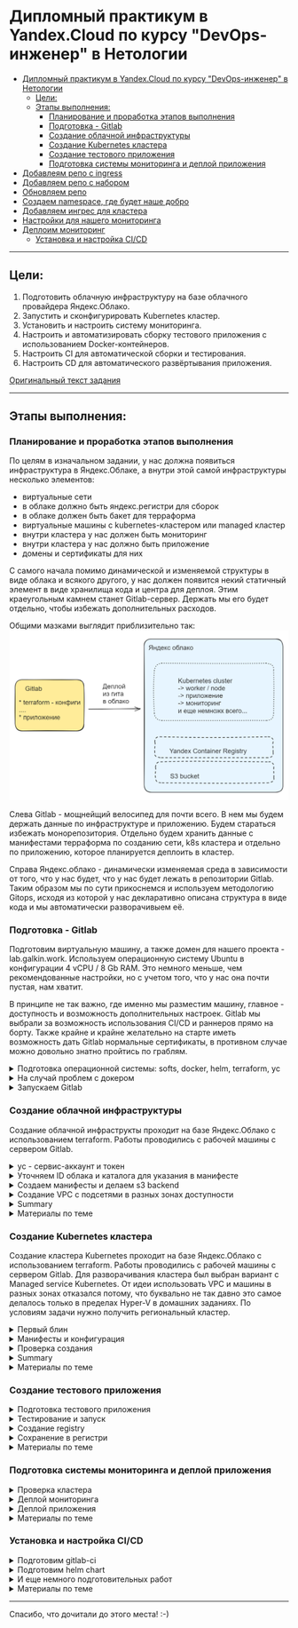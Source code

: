 # Дипломный практикум в Yandex.Cloud по курсу "DevOps-инженер" в Нетологии

- [Дипломный практикум в Yandex.Cloud по курсу "DevOps-инженер" в Нетологии](#дипломный-практикум-в-yandexcloud-по-курсу-devops-инженер-в-нетологии)
  - [Цели:](#цели)
  - [Этапы выполнения:](#этапы-выполнения)
    - [Планирование и проработка этапов выполнения](#планирование-и-проработка-этапов-выполнения)
    - [Подготовка - Gitlab](#подготовка---gitlab)
    - [Создание облачной инфраструктуры](#создание-облачной-инфраструктуры)
    - [Создание Kubernetes кластера](#создание-kubernetes-кластера)
    - [Создание тестового приложения](#создание-тестового-приложения)
    - [Подготовка cистемы мониторинга и деплой приложения](#подготовка-cистемы-мониторинга-и-деплой-приложения)
- [Добавлеям репо с ingress](#добавлеям-репо-с-ingress)
- [Добавляем репо с набором](#добавляем-репо-с-набором)
- [Обновляем репо](#обновляем-репо)
- [Создаем namespace, где будет наше добро](#создаем-namespace-где-будет-наше-добро)
- [Добавляем ингрес для кластера](#добавляем-ингрес-для-кластера)
- [Настройки для нашего мониторинга](#настройки-для-нашего-мониторинга)
- [Деплоим мониторинг](#деплоим-мониторинг)
    - [Установка и настройка CI/CD](#установка-и-настройка-cicd)

---
## Цели:

1. Подготовить облачную инфраструктуру на базе облачного провайдера Яндекс.Облако.
2. Запустить и сконфигурировать Kubernetes кластер.
3. Установить и настроить систему мониторинга.
4. Настроить и автоматизировать сборку тестового приложения с использованием Docker-контейнеров.
5. Настроить CI для автоматической сборки и тестирования.
6. Настроить CD для автоматического развёртывания приложения.

[Оригинальный текст задания](readme.md)

---

## Этапы выполнения:

### Планирование и проработка этапов выполнения

По целям в изначальном задании, у нас должна появиться инфраструктура в Яндекс.Облаке, а внутри этой самой инфраструктуры несколько элементов:
* виртуальные сети
* в облаке должно быть яндекс.регистри для сборок
* в облаке должен быть бакет для терраформа 
* виртуальные машины с kubernetes-кластером или managed кластер
* внутри кластера у нас должен быть мониторинг
* внутри кластера у нас должно быть приложение
* домены и сертификаты для них

С самого начала помимо динамической и изменяемой структуры в виде облака и всякого другого, у нас должен появится некий статичный элемент в виде хранилища кода и центра для деплоя. Этим краеугольным камнем станет Gitlab-сервер. Держать мы его будет отдельно, чтобы избежать дополнительных расходов.

Общими мазками выглядит приблизительно так:
![общая схема](img/scheme.png)

Слева Gitlab - мощнейщий велосипед для почти всего. В нем мы будем держать данные по инфраструктуре и приложению. Будем стараться избежать монорепозитория. Отдельно будем хранить данные с манифестами терраформа по созданию сети, k8s кластера и отдельно по приложению, которое планируется деплоить в кластер.

Справа Яндекс.облако - динамически изменяемая среда в зависимости от того, что у нас будет, что у нас будет лежать в репозитории Gitlab. Таким образом мы по сути прикоснемся и используем методологию Gitops, исходя из которой у нас декларативно описана структура в виде кода и мы автоматически разворачивыем её.

### Подготовка - Gitlab

Подготовим виртуальную машину, а также домен для нашего проекта - lab.galkin.work. Используем операционную систему Ubuntu в конфигурации 4 vCPU / 8 Gb RAM. Это немного меньше, чем рекомендованные настройки, но с учетом того, что у нас она почти пустая, нам хватит.

В принципе не так важно, где именно мы разместим машину, главное - доступность и возможность дополнительных настроек. Gitlab мы выбрали за возможность использования CI/CD и раннеров прямо на борту. Также крайне и крайне желательно на старте иметь возможность дать Gitlab нормальные сертификаты, в противном случае можно довольно знатно пройтись по граблям. 

<details>
  <summary>Подготовка операционной системы: softs, docker, helm, terraform, yc</summary>

![сервер Gitlab](img/gitlab-srv.png)

  * **Сменим хостнейм**
  ```  hostnamectl set-hostname lab.galkin.work ```

  * **Немного украсим внешний вид**
  ``` cat /dev/null > .bash_profile; nano .bash_profile ```

  ``` 
  PS1="\[\033[1;36m\]\t \[\e[39m\][\[\e[31m\]\u\[\e[39m\]@\[\e[35m\]\h\[\e[39m\]:\[\e[1;34m\]\w\[\e[m\] \[\e[39m\]] \[\e[0;31m\]\$ \[\e[m\]\[\e[0;37m\]"
  export HISTTIMEFORMAT="%d/%m/%y %T "
 ```
  
  * **Обновим систему**
  ```  apt update && apt upgrade --yes --force-yes ```

  * **Установим софты**
   ``` apt install  mc curl wget htop vnstat monit ncdu nano git rsync host whois dnsutils sysstat iotop pwgen siege sshfs nmap p7zip-full screen nmap python3 python3-pip nmon expect pv etckeeper mtr auditd acct jq --yes  ```

  * **Установим docker**
   ``` sudo apt install apt-transport-https ca-certificates curl software-properties-common --yes && curl -fsSL https://download.docker.com/linux/ubuntu/gpg | sudo apt-key add - &&  sudo add-apt-repository "deb [arch=amd64] https://download.docker.com/linux/ubuntu focal stable" &&  sudo apt-cache policy docker-ce &&  sudo apt install docker-ce docker-ce-cli containerd.io docker-buildx-plugin docker-compose-plugin docker-compose --yes && sudo systemctl status docker &&  docker ps ```

  * **Установим helm**
  ```
  snap install helm --classic
  ```  

  * **Установим kubectl**
  ```
  snap install kubectl --classic
  ```  

  * **Установим terraform**
  ```
  wget https://hashicorp-releases.yandexcloud.net/terraform/1.8.3/terraform_1.8.3_linux_amd64.zip
  unzip terraform_*_linux_amd64.zip
  sudo mv terraform /usr/local/bin/
  ```

  * **Установим автоподстановки**
```
terraform -install-autocomplete
```

А также нам нужно добавить провайдер - Яндекс, скачать его с санкционного терраформа будет немного проблематично.
```
nano ~/.terraformrc
```
```
provider_installation {
  network_mirror {
    url = "https://terraform-mirror.yandexcloud.net/"
    include = ["registry.terraform.io/*/*"]
  }
  direct {
    exclude = ["registry.terraform.io/*/*"]
  }
}
```

  * **Установим yc**
  ```
  curl -sSL https://storage.yandexcloud.net/yandexcloud-yc/install.sh | bash

  source "/root/.bashrc"  
  ```

  * **Сгенерируем ключи**
  ```
  ssh-keygen -t rsa
  ssh-keygen -t ed25519
  ```  
</details>



<details>
  <summary>На случай проблем с докером</summary>

  ```
   nano /etc/docker/daemon.json  
  ```

  ```
  {
  "registry-mirrors": [      
          "https://dockerhub.timeweb.cloud",
          "https://huecker.io"
  ]
  }
  ```

  При наличии домена и VPS в зазеркалье можно нехитрым образом сделать свой миррор, что более предпочтительно

  * [_env](src/docker-mirror/_env) - переименовать в .env и указать свой домен (А запись нужно указать заранее, иначе сертификат сразу можно не получить!)
  * [config.yml](src/docker-mirror/config.yml) - конфигурационный файл для registry
  * [docker-compose.yml](src/docker-mirror/docker-compose.yml) - запускаем как обычно
  * [traefik.yml](src/docker-mirror/traefik.yml) - доп. конфиг для Traefik
  
</details>

<details>
  <summary>Запускаем Gitlab</summary>

* **Подготовим docker-compose для Gitlab**

docker-compose.yml

```
version: '3.7'

services:
  web:
    image: 'gitlab/gitlab-ce:16.9.8-ce.0'
    restart: always
    hostname: 'lab.galkin.work'
    environment:
      GITLAB_OMNIBUS_CONFIG: |
        external_url 'https://lab.galkin.work'
        gitlab_rails['gitlab_shell_ssh_port'] = 2224
    ports:
      - '80:80'
      - '443:443'
      - '2224:22'
    volumes:
      - './config:/etc/gitlab'
      - './logs:/var/log/gitlab'
      - './data:/var/opt/gitlab'
    shm_size: '256m'
  ```

```
docker-compose up -d
```

* **Зададим пароль пользователя**

```
docker exec -it gitlab /bin/bash
gitlab-rake "gitlab:password:reset"
```

Например такие:
```
root
ну-вы-поняли (по запросу)
```

* **После входа заведем сразу runner - тип shell**

```
# Download the binary for your system
sudo curl -L --output /usr/local/bin/gitlab-runner https://gitlab-runner-downloads.s3.amazonaws.com/latest/binaries/gitlab-runner-linux-amd64

# Give it permission to execute
sudo chmod +x /usr/local/bin/gitlab-runner

# Create a GitLab Runner user
sudo useradd --comment 'GitLab Runner' --create-home gitlab-runner --shell /bin/bash

# Install and run as a service
sudo gitlab-runner install --user=gitlab-runner --working-directory=/home/gitlab-runner
sudo gitlab-runner start
```
```
gitlab-runner register --url https://lab.galkin.work --token glrt-B9bR4BpxzWPyDy5f2HfR
```

![сервер Gitlab](img/gitlab-face.png)

![сервер Gitlab](img/gitlab-face2.png)

![сервер Gitlab](img/gitlab-runner.png)


Создадим в Gitlab несколько проектов. Как мы декларировали ранее, мы постараемся уйти от монорепозитория:
- **infra** - инфраструктура проекта
- **app** - для нашего приложения
- **monitor** - мониторинг

![сервер Gitlab](img/gitlab-face3.png)
</details>

### Создание облачной инфраструктуры

Создание облачной инфраструкты проходит на базе Яндекс.Облако с использованием terraform. Работы проводились с рабочей машины с сервером Gitlab. 

<details>
    <summary>yc - сервис-аккаунт и токен</summary>

  ```
  yc init

  получаем токен и проводим первоначальную настройку
  ```
  
  Создаем сервисный аккаунт и получаем токен 

  ```
  yc iam service-account create sa-key
  yc iam key create --service-account-name sa-key --output key.json

  yc iam create-token
  ```

  ```
root@lab:~/v03# yc iam service-account create sa-key
done (1s)
id: ajeatu7jd5l3o85qrb1u
folder_id: b1gsk3plrk6l86to7geb
created_at: "2024-06-03T13:02:01.891878178Z"
name: sa-key
  ```

  ```
  root@lab:~# yc iam key create --service-account-name sa-key --output key.json
  id: ajeqjbr8719fopi06o79
  service_account_id: aje74mb2ucv975of1ud3
  created_at: "2024-05-21T14:08:39.873190357Z"
  key_algorithm: RSA_2048
  ```

  ```
  root@lab:/opt/dev-one# yc iam create-token
  t1.9euelZqelMaPk5KQyJmbnpCeksuUj-3rnpWalI2Tzs7LiZGck5zOz5TIzM_l8_cPO01N-e8TdWxf_N3z909pSk357xN1bF_8zef1656VmpLHmYqWkZTJjpSdkZqTm5KM7_zF656VmpLHmYqWkZTJjpSdkZqTm5KM.[CENSORED]
  ```
</details>

<details>
  <summary>Уточняем ID облака и каталога для указания в манифесте</summary>

  ```
  root@lab:/opt/dev-one# yc resource-manager cloud list
  +----------------------+-------------+----------------------+
  |          ID          |    NAME     |   ORGANIZATION ID    |
  +----------------------+-------------+----------------------+
  | b1gjruksal1mu1cb4lmv | thesis      | bpf0m4gb7drjlcg56asf |
  +----------------------+-------------+----------------------+

  root@lab:/opt/dev-one# yc resource-manager folder list
  +----------------------+-------+--------+--------+
  |          ID          | NAME  | LABELS | STATUS |
  +----------------------+-------+--------+--------+
  | b1gsk3plrk6l86to7geb | cloud |        | ACTIVE |
  +----------------------+-------+--------+--------+
  ```

  Добавим переменные окружения
  ```
  export YC_TOKEN=$(yc iam create-token)
  export YC_CLOUD_ID=$(yc config get cloud-id)
  export YC_FOLDER_ID=$(yc config get folder-id)
  ```

  Добавим в переменные окружения идентификатор ключа и секретный ключ

  ```
  yc iam access-key create --service-account-name sa-key > key.json

  cat key.json | grep key_id | awk '{print $2}'
  cat key.json | grep secret | awk '{print $2}'

  export ACCESS_KEY="<идентификатор_ключа>"
  export SECRET_KEY="<секретный_ключ>"
  ```
</details>

<details>
  <summary>Создаем манифесты и делаем s3 backend</summary>

Данные c исходниками в каталоге с [исходниками](src/pro-one-infra-init/) или на [gitlab](https://lab.galkin.work/admin/projects/dev/infra) (пока он еще жив)

* [private.auto.tfvars](src/pro-one-infra-init/private.auto.tfvars) - переменные
* [provider.tf](src/pro-one-infra-init/provider.tf) - провайдер
* [s3-backet.tf_](src/pro-one-infra-init/s3-backet.tf_) - описание бекенда s3
* [s3.tf](src/pro-one-infra-init/s3.tf) - статические ключи для бакета
* [sa-storage-admin.tf](src/pro-one-infra-init/sa-storage-admin.tf) - сервис-аккаунт
* [variables.tf](src/pro-one-infra-init/variables.tf) - описание переменных
* [s3_destroy.sh](src/pro-one-infra-init/s3_destroy.sh) - sh файл с terraform destroy
* [s3_install.sh](src/pro-one-infra-init/s3_install.sh) - sh файл с terraform init и apply
* [s3_install-state.sh](src/pro-one-infra-init/s3_install-state.sh) - добавление бекенда для хранения terraform state


**История в картинках:**
  * Сначала было ничего
  ![](img/yandex-cloud-s3-01.png)

  ![](img/terraform-01.png)

  * Запустили создание и появился бакет
  ![](img/terraform-02.png)
  
  ![](img/terraform-03.png)

  ![](img/yandex-cloud-s3-02.png)

  * Проверили, что бакет удаляется и появляется
  ![](img/terraform-04.png) 
  
  ![](img/yandex-cloud-s3-03.png)

  ![](img/terraform-05.png) 

  ![](img/terraform-06.png) 

  ![](img/yandex-cloud-s3-04.png)

  * Добавили бекенд для хранилища и появилось состояние
  ![](img/terraform-07.png) 

  ![](img/yandex-cloud-s3-05.png)


Иными словами стейт мы благополучно храним в s3. Но фикус в том, что этот самый s3 нам сначала нужно создать, а потом положить туда стейт, указать бэкенд и смигрировать. Т.е. на мой взгляд было бы логичнее хранить стейт не там же, где мы проводим массовые манипуляции, а переложить его в более "статичное" и не подверженное изменениям место, например Gitlab. 

А также замечу, что, к счастью, мы не можем грохнуть s3 со стейтом, т.к. облако Яндекс (не знаю, как там с AWS или другими, не удалось попробовать) не дает удалить бакет, в котором что-то есть. Инами словами потери стейта не происходит (что хорошо), но и полной автоматизации процесса нет (что допустимо, по всей видимости).

*Хотя было довольно забавно ради спортивного интереса удалить remote state из бакета и посмотреть на поведение terraform (никогда так не делайте, особенно в проде и особенно при работе в команде) :)*

</details>

<details>
  <summary>Создание VPC с подсетями в разных зонах доступности</summary>

Забегая вперед замечу, что создать прям во всех зонах доступности не вышло из-за квотирования. На аккаунте мне доступны только A и B зоны. Зона С скоро будет закрыта - https://cloud.yandex.ru/blog/posts/2023/08/new-availability-zone - потому пришлось создать три штуки, но в двух зонах.

Вместо этого можно использовать зону D, т.е. у нас получаются машины в зонах A, B и D. Единственный нюанс, мы не сможем использовать виртуальные машины с  Intel Broadwell, но выбирать Intel Cascade Lake (standard-v2 / Intel® Xeon® Gold 6230) или Intel Ice Lake (standard-v3 / Intel® Xeon® Gold 6338).

![](img/terraform-08.png)

![](img/yandex-cloud-zone.png)


Данные c исходниками в каталоге с [исходниками](src/pro-one-infra-init-test-vps/), [исходниками-2-с-зоной-D](src/pro-one-infra-init-test-vps2/) или на [gitlab](https://lab.galkin.work/admin/projects/dev/infra) (пока он еще жив)

*Вариант 1*
* [private.auto.tfvars](src/pro-one-infra-init-test-vps/private.auto.tfvars) - переменные
* [provider.tf](src/pro-one-infra-init-test-vps/provider.tf) - провайдер
* [s3-backet.tf_](src/pro-one-infra-init-test-vps/s3-backet.tf) - описание бекенда s3
* [s3.tf](src/pro-one-infra-init-test-vps/s3.tf) - статические ключи для бакета
* [sa-storage-admin.tf](src/pro-one-infra-init-test-vps/sa-storage-admin.tf) - сервис-аккаунт
* [variables.tf](src/pro-one-infra-init-test-vps/variables.tf) - описание переменных
* [vpc-s3_destroy.shh](src/pro-one-infra-init-test-vps/vpc-s3_destroy.sh) - sh файл с terraform destroy
* [vpc-s3_install.sh](src/pro-one-infra-init-test-vps/vpc-s3_install.sh) - sh файл с terraform init и apply
* [s3_install-state.sh](src/pro-one-infra-init-test-vps/s3_install-state.sh) - добавление бекенда для хранения terraform state

Кроме того добавляем некоторые дополнительные файлы:
* [networks.tf](src/pro-one-infra-init-test-vps/networks.tf) - список сетей 
* [output.tf](src/pro-one-infra-init-test-vps/output.tf) - вывод полученного
* [secret.txt](src/pro-one-infra-init-test-vps/secret.txt) - мета-данные для передачи в виртуальные машины
* [vpc.tf](src/pro-one-infra-init-test-vps/vpc.tf) - манифест для создания виртуальных машин

А также переименовали sh скрипты в vpc-s3_destroy.sh и vpc-s3_install.sh, но по сути там ничего не поменялось.

*Вариант 2*

* [private.auto.tfvars](src/pro-one-infra-init-test-vps2/private.auto.tfvars) - переменные
* [provider.tf](src/pro-one-infra-init-test-vps2/provider.tf) - провайдер
* [s3-backet.tf_](src/pro-one-infra-init-test-vps2/s3-backet.tf) - описание бекенда s3
* [s3.tf](src/pro-one-infra-init-test-vps2/s3.tf) - статические ключи для бакета
* [sa-storage-admin.tf](src/pro-one-infra-init-test-vps2/sa-storage-admin.tf) - сервис-аккаунт
* [variables.tf](src/pro-one-infra-init-test-vps2/variables.tf) - описание переменных
* [vpc-s3_destroy.shh](src/pro-one-infra-init-test-vps2/vpc-s3_destroy.sh) - sh файл с terraform destroy
* [vpc-s3_install.sh](src/pro-one-infra-init-test-vps2/vpc-s3_install.sh) - sh файл с terraform init и apply
* [s3_install-state.sh](src/pro-one-infra-init-test-vps2/s3_install-state.sh) - добавление бекенда для хранения terraform state

Кроме того добавляем некоторые дополнительные файлы:
* [networks.tf](src/pro-one-infra-init-test-vps2/networks.tf) - список сетей - сеть в зоне ru-central1-d
* [output.tf](src/pro-one-infra-init-test-vps2/output.tf) - вывод полученного
* [secret.txt](src/pro-one-infra-init-test-vps2/secret.txt) - мета-данные для передачи в виртуальные машины
* [vpc.tf](src/pro-one-infra-init-test-vps2/vpc.tf) - манифест для создания виртуальных машин - изменение в выборе платформы на одной из машин


**История в картинках:**

  * В начале снова ничего, кроме s3 и стейта
  ![](img/yandex-cloud-vpc-01.png)

  * Запустили создание - вариант 1
  ![](img/yandex-cloud-vpc-02.png)

  * Запустили создание - вариант 2
  ![](img/yandex-cloud-vpc-07.png)

  * Создалось - вариант 1:
  ![](img/yandex-cloud-vpc-03.png)

  ![](img/yandex-cloud-vpc-04.png)

  * Создалось - вариант 2:
  ![](img/yandex-cloud-vpc-08.png)

  ![](img/yandex-cloud-vpc-09.png)

  * Видео создания (вариант 1):
  [https://youtu.be/8m-nbBQoqDI](https://youtu.be/8m-nbBQoqDI)

  * Видео удаления:
  [https://youtu.be/iJznXWd4vlY](https://youtu.be/iJznXWd4vlY)

  * Удаление:
  ![](img/yandex-cloud-vpc-05.png)
  
  * И ничего кроме s3 со стейтом не осталось
  ![](img/yandex-cloud-vpc-06.png)

  Виртуальные машины многократно создавались и пересоздавались для проверки работы манифестов и отсутствия при этом критичных ошибок.

  Материалы по теме:
  * [Метаданные виртуальной машины](https://yandex.cloud/ru/docs/compute/concepts/vm-metadata)
  * [Как создать виртуальную машину с доступом по паролю](https://yandex.cloud/ru/docs/troubleshooting/compute/how-to/create-password-protected-vm)
  * [Включить доступ по OS Login](https://yandex.cloud/ru/docs/organization/operations/os-login-access)
  * [Добавить SSH-ключ](https://yandex.cloud/ru/docs/organization/operations/add-ssh#tf_1)
  * [Платформы](https://yandex.cloud/ru/docs/compute/concepts/vm-platforms#standard-platforms)
  * [TF Yandex - yandex_compute_instance](https://terraform-provider.yandexcloud.net/Resources/compute_instance)
  * [Virtual Private Cloud (VPC) Terraform module for Yandex.Cloud](https://github.com/terraform-yc-modules/terraform-yc-vpc)
</details>


<details>
  <summary>Summary</summary>

В скромной части работы, конечно, не совсем полная автоматизация, хотя по заданию было свести все к минимуму, но пока моих знаний и умений недостаточно. В идеальной картинке мира было бы здорово когда-нибудь добиться более автоматизированной истории, скорее всего, при помощи модулей от Яндекса:

  * Автоматическое создание дополнительных служебных учеток средствами terraform. На мой взгляд использование одной для всего, безусловно, удобнее, но идеально, когда для каждого "ресурса" у нас свои креды и они строго ограничены в рамках своих прав. С точки зрения отладки это то еще приключение, но с точки зрения безопасности - более надежное решение.
  * Для хранения секретов также идеально было бы использовать Vault от HashiCorp в связке с Terraform, а если секреты лежат в файлах, то аккуратнее подходить к gitignore (здесь эта рекомендация сознательно не соблюдалась, чтобы было понятно, что происходит)
  * Не хватает автоматизации миграции state terraform при хранении его в облачной инфраструктуре. По заданию мы храним его в s3, но это хранилище создает и потенциально пытается убить тот же terraform. Да, у него не получается, но это как-то не очень здорово выглядит. Т.е. тут более идеальной наверное историей было бы мигрирование state в локальный при убийстве всех ресурсов (в том числе очистка бакета) и переходе обратно. Но скорее всего все это оверкил, и state было бы логичнее хранить в Gitlab.
</details>

<details>
  <summary>Материалы по теме</summary>

  * [Документация по созданию бакета](https://yandex.cloud/ru/docs/storage/operations/buckets/create)
  * [Документация по созданию приватного бакета от Hashicorp](https://registry.terraform.io/providers/yandex-cloud/yandex/latest/docs/resources/storage_bucket)
  * [Документация по s3 от HashiCorp](https://www.terraform.io/docs/language/settings/backends/s3.html)
  * [Деплоим Yandex Cloud с помощью Terraform и GitLab](https://www.youtube.com/watch?v=U58zSIvgyDI)
  * [Загрузка состояний Terraform в Yandex Object Storage](https://yandex.cloud/ru/docs/tutorials/infrastructure-management/terraform-state-storage)
  * [Terraform: от незнания к best practices](https://habr.com/ru/companies/nixys/articles/721404/)
</details>


### Создание Kubernetes кластера

Создание кластера Kubernetes проходит на базе Яндекс.Облако с использованием terraform. Работы проводились с рабочей машины с сервером Gitlab. Для разворачивания кластера был выбран вариант с Managed service Kubernetes. От идеи использовать VPC и машины в разных зонах отказался потому, что буквально не так давно это самое делалось только в пределах Hyper-V в домашних заданиях. По условиям задачи нужно получить региональный кластер.

<details>
  <summary>Первый блин</summary>

  На моменте тестирования отвалился ресурс terraform-mirror.yandexcloud.net с ошибкой

  ```
  upstream connect error or disconnect/reset before headers. reset reason: connection failure, transport failure reason: delayed connect error: 110 request-id: 3b5a2521-d490-4728-8081-1dba89e6eadc trace-id: -
  ```

  ![](img/yandex-terraform-fail-01.png)

  Пришлось переключиться на OpenTofu. Здесь и далее будет представлен именно он. Отличий в синтаксисе манифестов, командах и так далее нет, поэтому вполне можно использовать и его, как анти-санкционную замену terraform.

  ![](img/yandex-terraform-fail-02.png)
</details>

<details>
  <summary>Манифесты и конфигурация</summary>

Данные c исходниками в каталоге с [исходниками](src/pro-one-infra-k8s) или на [gitlab](https://lab.galkin.work/dev/infra/-/tree/main/k8s) (пока он еще жив)

* [private.auto.tfvars](src/pro-one-infra-k8s/private.auto.tfvars) - переменные
* [provider.tf](src/pro-one-infra-k8s/provider.tf) - провайдер
* [s3-backet.tf_](src/pro-one-infra-k8s/s3-backet.tf) - описание бекенда s3
* [s3.tf](src/pro-one-infra-k8s/s3.tf) - статические ключи для бакета
* [sa-storage-admin.tf](src/pro-one-infra-k8s/sa-storage-admin.tf) - сервис-аккаунт, изменения для k-admin для k8s
* [variables.tf](src/pro-one-infra-k8s/variables.tf) - описание переменных
* [k8s-s3_destroy.shh](src/pro-one-infra-k8s/vpc-s3_destroy.sh) - sh файл с terraform destroy
* [k8s-s3_install.sh](src/pro-one-infra-k8s/vpc-s3_install.sh) - sh файл с terraform init и apply
* [s3_install-state.sh](src/pro-one-infra-k8s/s3_install-state.sh) - добавление бекенда для хранения terraform state

* [id_rsa.pub](src/pro-one-infra-k8s/id_rsa.pub) - ключик для добавления к нодам кластера 
* [k8s-cluster.tf](src/pro-one-infra-k8s/k8s-cluster.tf) - описание кластера
* [k8s-kms.tf](src/pro-one-infra-k8s/k8s-kms.tf) - описание kms
* [k8s-networks.tf](src/pro-one-infra-k8s/k8s-networks.tf) - описание подсетей
* [k8s-nodes.tf](src/pro-one-infra-k8s/k8s-nodes.tf) - описание нод кластера

Из прошлого задания нам не потребуются файлы [networks.tf](networks.tf_), [output.tf](output.tf)_, [secret.txt](secret.txt), [vpc.tf](vpc.tf_) - так, как мы используем managed-кластер

Самое интересное - получение конфигурации от кластера и возможность иметь свежий kube-конфиг. Сделали через local-exec и yc.

```
output "k8s_cluster_id" {
  value = yandex_kubernetes_cluster.k8s-regional.id
  description = "ID of created cluster"
}

resource "null_resource" "k8s_cluster_id" {
provisioner "local-exec" {
    command = "rm -r ~/.kube && mkdir -p ~/.kube && yc managed-kubernetes cluster get-credentials ${yandex_kubernetes_cluster.k8s-regional.id} --external"
 }
}
```


</details>

<details>
  <summary>Проверка создания</summary>

  ![yandex-cloud-k8s-01](img/yandex-cloud-k8s-01.png)

  ![yandex-cloud-k8s-02](img/yandex-cloud-k8s-02.png)

  ![yandex-cloud-k8s-03](img/yandex-cloud-k8s-03.png)

  ![yandex-cloud-k8s-04](img/yandex-cloud-k8s-04.png)

  ![yandex-cloud-k8s-05](img/yandex-cloud-k8s-05.png)

  [Видео-ролик](https://youtu.be/VZC2BRsoJ10)

</details>

<details>
  <summary>Summary</summary>

  ```
  # kubectl get pods --all-namespaces
NAMESPACE     NAME                                   READY   STATUS    RESTARTS   AGE
kube-system   coredns-5d4bf4fdc8-7hrbj               0/1     Running   0          3m29s
kube-system   ip-masq-agent-26bmk                    1/1     Running   0          34s
kube-system   ip-masq-agent-bb29c                    1/1     Running   0          21s
kube-system   ip-masq-agent-j7f8h                    1/1     Running   0          23s
kube-system   kube-dns-autoscaler-74d99dd8dc-dzzk5   1/1     Running   0          3m25s
kube-system   kube-proxy-mgdd9                       1/1     Running   0          34s
kube-system   kube-proxy-t4z6z                       1/1     Running   0          21s
kube-system   kube-proxy-vwz5f                       1/1     Running   0          23s
kube-system   metrics-server-5b8cd9f6b7-dpxf9        1/2     Running   0          3m24s
kube-system   npd-v0.8.0-6fgkl                       1/1     Running   0          21s
kube-system   npd-v0.8.0-6zc92                       1/1     Running   0          34s
kube-system   npd-v0.8.0-mxtc2                       1/1     Running   0          24s
kube-system   yc-disk-csi-node-v2-7tqgf              6/6     Running   0          21s
kube-system   yc-disk-csi-node-v2-bx2wc              6/6     Running   0          24s
kube-system   yc-disk-csi-node-v2-jg29x              6/6     Running   0          34s
  ```

![yandex-cloud-k8s-05](img/yandex-cloud-k8s-06.png)

</details>

<details>
  <summary>Материалы по теме</summary>

  * [HashiCorp - yandex_kubernetes_cluster](https://registry.terraform.io/providers/yandex-cloud/yandex/latest/docs/resources/kubernetes_cluster)
  * [HashiCorp - yandex_kubernetes_node_group](https://registry.terraform.io/providers/yandex-cloud/yandex/latest/docs/resources/kubernetes_node_group)
  * [TF Yandex - yandex_kubernetes_cluster](https://terraform-provider.yandexcloud.net/Resources/kubernetes_cluster)
  * [TF Yandex - yandex_kubernetes_node_group](https://terraform-provider.yandexcloud.net/Resources/kubernetes_node_group)
  * [Обзор способов подключения](https://yandex.cloud/ru/docs/managed-kubernetes/operations/connect/)
  * [Kubernetes Terraform Module for Yandex.Cloud](https://github.com/terraform-yc-modules/terraform-yc-kubernetes)
  * [Extracting the KUBE_CONFIG for a DigitalOcean Kubernetes cluster from a Terraform .tfstate](https://dev.to/sshine/extracting-the-kubeconfig-for-a-digitalocean-kubernetes-cluster-from-a-terraform-tfstate-1o59)
  * [Understanding local-exec provisioner in terraform](https://www.devopsschool.com/blog/understanding-local-exec-provisioner-in-terraform/)
  * [How to Safely Pass Variables to Terraform local-exec Scripts](https://w3bward.hashnode.dev/how-to-safely-pass-variables-to-terraform-local-exec-scripts)
  * [Автоматизация установки Kubernetes кластера с помощью Kubespray и Terraform в Yandex Cloud](https://habr.com/ru/articles/574514/)
</details>

### Создание тестового приложения

<details>
  <summary>Подготовка тестового приложения</summary>

  Данные c исходниками в каталоге с [исходниками](src/pro-one-app) или на [gitlab](https://lab.galkin.work/admin/projects/dev/app) (пока он еще жив)


* [Dockerfile](src/pro-one-app/Dockerfile) - докерфайл
* [index.html](src/pro-one-app/index.html) - статическая страничка
* [netology.jpg](src/pro-one-app/netology.jpg) - статическая картинка
* [nginx.conf](src/pro-one-app/nginx.conf) - файл конфигурации nginx
</details>


<details>
  <summary>Тестирование и запуск</summary>

Собираем:

```
root@lab:~/testapp# docker build -t protestapp --no-cache .
[+] Building 2.2s (10/10) FINISHED                                                                                                                                                           docker:default
 => [internal] load build definition from Dockerfile                                                                                                                                                   0.1s
 => => transferring dockerfile: 210B                                                                                                                                                                   0.0s
 => [internal] load metadata for docker.io/library/nginx:mainline-alpine                                                                                                                               0.5s
 => [internal] load .dockerignore                                                                                                                                                                      0.1s
 => => transferring context: 2B                                                                                                                                                                        0.0s
 => CACHED [1/5] FROM docker.io/library/nginx:mainline-alpine@sha256:69f8c2c72671490607f52122be2af27d4fc09657ff57e42045801aa93d2090f7                                                                  0.0s
 => [internal] load build context                                                                                                                                                                      0.1s
 => => transferring context: 30.71kB                                                                                                                                                                   0.0s
 => [2/5] RUN rm /etc/nginx/conf.d/*                                                                                                                                                                   0.4s
 => [3/5] ADD nginx.conf /etc/nginx/conf.d/                                                                                                                                                            0.3s
 => [4/5] ADD index.html /usr/share/nginx/html/                                                                                                                                                        0.1s
 => [5/5] ADD netology.jpg /usr/share/nginx/html/                                                                                                                                                      0.2s
 => exporting to image                                                                                                                                                                                 0.3s
 => => exporting layers                                                                                                                                                                                0.3s
 => => writing image sha256:55f45583125ea230e0f9e1745ed42eeae8a7a69054795d3a2f72c97e2ef56f6e                                                                                                           0.0s
 => => naming to docker.io/library/protestapp                                                                                                                                                          0.0s
```

![docker-app-01](img/docker-app-01.png)

Запускаем для проверки

```
root@lab:~/testapp# docker run -p 3000:80 protestapp
/docker-entrypoint.sh: /docker-entrypoint.d/ is not empty, will attempt to perform configuration
/docker-entrypoint.sh: Looking for shell scripts in /docker-entrypoint.d/
/docker-entrypoint.sh: Launching /docker-entrypoint.d/10-listen-on-ipv6-by-default.sh
10-listen-on-ipv6-by-default.sh: info: /etc/nginx/conf.d/default.conf is not a file or does not exist
/docker-entrypoint.sh: Sourcing /docker-entrypoint.d/15-local-resolvers.envsh
/docker-entrypoint.sh: Launching /docker-entrypoint.d/20-envsubst-on-templates.sh
/docker-entrypoint.sh: Launching /docker-entrypoint.d/30-tune-worker-processes.sh
/docker-entrypoint.sh: Configuration complete; ready for start up
2024/06/10 16:01:24 [notice] 1#1: using the "epoll" event method
2024/06/10 16:01:24 [notice] 1#1: nginx/1.27.0
2024/06/10 16:01:24 [notice] 1#1: built by gcc 13.2.1 20231014 (Alpine 13.2.1_git20231014)
2024/06/10 16:01:24 [notice] 1#1: OS: Linux 5.15.0-102-generic
2024/06/10 16:01:24 [notice] 1#1: getrlimit(RLIMIT_NOFILE): 1048576:1048576
2024/06/10 16:01:24 [notice] 1#1: start worker processes
2024/06/10 16:01:24 [notice] 1#1: start worker process 20
2024/06/10 16:01:24 [notice] 1#1: start worker process 21
2024/06/10 16:01:24 [notice] 1#1: start worker process 22
2024/06/10 16:01:24 [notice] 1#1: start worker process 23
```

![docker-app-03](img/docker-app-03.png)

![docker-app-02](img/docker-app-02.png)
</details>


<details>
  <summary>Создание registry</summary>


Добавляем registry c помощью манифеста [registry.tf](src/pro-one-infra-k8s/registry.tf), листиннг ниже

```
resource "yandex_container_registry" "my-registry" {
  name = "pro-one-app"
}

resource "yandex_container_repository" "my-repository" {
  name = "${yandex_container_registry.my-registry.id}/pro-one-app"
}


# Output data
output "yandex_container_repository" {
  value = yandex_container_registry.my-registry.id
  description = "ID registry"
}


resource "null_resource" "yandex_container_repository" {
provisioner "local-exec" {
    command = "echo ${yandex_container_registry.my-registry.id} > registry-id"
 }
}
```

Данные о registry, а именно id получаем также с помощью output и local-exec

[Видео создания](https://youtu.be/uMMFicdFmTM)

![docker-registry-01](img/docker-registry-01.png)

![docker-registry-02](img/docker-registry-02.png)

![docker-registry-03](img/docker-registry-03.png)
</details>

<details>
  <summary>Сохранение в регистри</summary>

Сначала нужно залогиниться... сделаем это с помощью нехитрого скрипта - [yc-registry-login.sh](src/yandex-registry/yc-registry-login.sh), который будет брать значение OAtoken'a и передавать докеру для логина. Данные про токен у нас есть в private.auto.tfvars

```
#!/bin/bash

s="$(head -1 private.auto.tfvars)"
s=${s#*'"'}; s=${s%'"'*}

echo "Token for login:"
echo "$s"


echo "Login to Yandex Docker Registry"
echo "$s" | docker login --username oauth --password-stdin cr.yandex
```

```
6# ./yc-registry-login.sh
Token for login:
CENSORED
Login to Yandex Docker Registry
WARNING! Your password will be stored unencrypted in /root/.docker/config.json.
Configure a credential helper to remove this warning. See
https://docs.docker.com/engine/reference/commandline/login/#credentials-store

Login Succeeded
```

Теперь нужно запилить собрать и залить образ в регистри. id регистри мы получили с помощью терраформ (опентофу).

Переименуем [yc-registry-login.sh](src/yandex-registry/yc-registry-login.sh) в [yc-registry-docker.sh](src/yandex-registry/yc-registry-docker.sh) и добавим туда чтение id регистри и билд-пуш туда.
```
echo "Registry ID"
rid="$(head -1 registry-id)"
echo "$rid"


echo "-------"
echo "Build and push app"
cd ~/pro-one-app
docker build . -t cr.yandex/$rid/pro-one-app:latest -f ~/pro-one-app/Dockerfile
docker push cr.yandex/${rid}/pro-one-app:latest

```

В итоге получаем такой листинг в первом проходе:

```
# ./yc-registry-docker.sh
Token for login:
CENSORED
Login to Yandex Docker Registry
WARNING! Your password will be stored unencrypted in /root/.docker/config.json.
Configure a credential helper to remove this warning. See
https://docs.docker.com/engine/reference/commandline/login/#credentials-store

Login Succeeded
Registry ID
[+] Building 1.4s (10/10) FINISHED                                                                                                                                                           docker:default
 => [internal] load build definition from Dockerfile                                                                                                                                                   0.0s
 => => transferring dockerfile: 210B                                                                                                                                                                   0.0s
 => [internal] load metadata for docker.io/library/nginx:mainline-alpine                                                                                                                               1.2s
 => [internal] load .dockerignore                                                                                                                                                                      0.0s
 => => transferring context: 2B                                                                                                                                                                        0.0s
 => [1/5] FROM docker.io/library/nginx:mainline-alpine@sha256:69f8c2c72671490607f52122be2af27d4fc09657ff57e42045801aa93d2090f7                                                                         0.0s
 => [internal] load build context                                                                                                                                                                      0.1s
 => => transferring context: 30.71kB                                                                                                                                                                   0.0s
 => CACHED [2/5] RUN rm /etc/nginx/conf.d/*                                                                                                                                                            0.0s
 => CACHED [3/5] ADD nginx.conf /etc/nginx/conf.d/                                                                                                                                                     0.0s
 => CACHED [4/5] ADD index.html /usr/share/nginx/html/                                                                                                                                                 0.0s
 => CACHED [5/5] ADD netology.jpg /usr/share/nginx/html/                                                                                                                                               0.0s
 => exporting to image                                                                                                                                                                                 0.0s
 => => exporting layers                                                                                                                                                                                0.0s
 => => writing image sha256:55f45583125ea230e0f9e1745ed42eeae8a7a69054795d3a2f72c97e2ef56f6e                                                                                                           0.0s
 => => naming to cr.yandex/crp8jfk6aqukdh9003lb/pro-one-app:latest                                                                                                                                     0.0s
The push refers to repository [cr.yandex/crp8jfk6aqukdh9003lb/pro-one-app]
72b5fc078a9e: Pushed
b54438062662: Pushed
b280efc1ae41: Pushed
16f15a5caaa8: Pushed
9cba8117003a: Pushed
b6d04dc5ecf7: Pushed
d38ed9b519d2: Pushed
3b4115e2edd1: Pushed
8d720e2faad3: Pushed
7b87df18a0ed: Pushed
a05d3326ce5a: Pushed
d4fc045c9e3a: Pushed
latest: digest: sha256:eae5670009c17b8dd1c3cb997899528bacb8cb399b00430dd9cadb0ae5ba3afa size: 2819
```

Повторяем и видим, что все на месте:

```
# ./yc-registry-docker.sh
Token for login:
CENSORED
Login to Yandex Docker Registry
WARNING! Your password will be stored unencrypted in /root/.docker/config.json.
Configure a credential helper to remove this warning. See
https://docs.docker.com/engine/reference/commandline/login/#credentials-store

Login Succeeded
Registry ID
crp8jfk6aqukdh9003lb
-------
Build and push app
[+] Building 0.7s (10/10) FINISHED                                                                                                                                                           docker:default
 => [internal] load build definition from Dockerfile                                                                                                                                                   0.0s
 => => transferring dockerfile: 210B                                                                                                                                                                   0.0s
 => [internal] load metadata for docker.io/library/nginx:mainline-alpine                                                                                                                               0.5s
 => [internal] load .dockerignore                                                                                                                                                                      0.0s
 => => transferring context: 2B                                                                                                                                                                        0.0s
 => [1/5] FROM docker.io/library/nginx:mainline-alpine@sha256:69f8c2c72671490607f52122be2af27d4fc09657ff57e42045801aa93d2090f7                                                                         0.0s
 => [internal] load build context                                                                                                                                                                      0.0s
 => => transferring context: 95B                                                                                                                                                                       0.0s
 => CACHED [2/5] RUN rm /etc/nginx/conf.d/*                                                                                                                                                            0.0s
 => CACHED [3/5] ADD nginx.conf /etc/nginx/conf.d/                                                                                                                                                     0.0s
 => CACHED [4/5] ADD index.html /usr/share/nginx/html/                                                                                                                                                 0.0s
 => CACHED [5/5] ADD netology.jpg /usr/share/nginx/html/                                                                                                                                               0.0s
 => exporting to image                                                                                                                                                                                 0.0s
 => => exporting layers                                                                                                                                                                                0.0s
 => => writing image sha256:55f45583125ea230e0f9e1745ed42eeae8a7a69054795d3a2f72c97e2ef56f6e                                                                                                           0.0s
 => => naming to cr.yandex/crp8jfk6aqukdh9003lb/pro-one-app:latest                                                                                                                                     0.0s
The push refers to repository [cr.yandex/crp8jfk6aqukdh9003lb/pro-one-app]
72b5fc078a9e: Layer already exists
b54438062662: Layer already exists
b280efc1ae41: Layer already exists
16f15a5caaa8: Layer already exists
9cba8117003a: Layer already exists
b6d04dc5ecf7: Layer already exists
d38ed9b519d2: Layer already exists
3b4115e2edd1: Layer already exists
8d720e2faad3: Layer already exists
7b87df18a0ed: Layer already exists
a05d3326ce5a: Layer already exists
d4fc045c9e3a: Layer already exists
latest: digest: sha256:eae5670009c17b8dd1c3cb997899528bacb8cb399b00430dd9cadb0ae5ba3afa size: 2819

```

Успешно создалось:
![docker-registry-04](img/docker-app-04.png)

![docker-registry-05](img/docker-app-05.png)

Реестры, container registry, точно также, как и s3, не удаляются, если там что-то есть внутри. Т.е. для полного удаления нужно сначала зачистить содержимое и только потом удалять.

</details>

<details>
  <summary>Материалы по теме</summary>

  * [Запуск Docker-образа на виртуальной машине](https://yandex.cloud/ru/docs/container-registry/tutorials/run-docker-on-vm#oauth-token_1)
  * [Справочник Terraform для Yandex Container Registry](https://yandex.cloud/ru/docs/container-registry/tf-ref)
  * [TF Yandex - yandex_container_repository](https://terraform-provider.yandexcloud.net/Resources/container_repository)
  * [Repository in Container Registry](https://yandex.cloud/en/docs/container-registry/concepts/repository)
</details>

### Подготовка cистемы мониторинга и деплой приложения

<details>
  <summary>Проверка кластера</summary>

```
# kubectl cluster-info

Kubernetes control plane is running at https://158.160.129.35
CoreDNS is running at https://158.160.129.35/api/v1/namespaces/kube-system/services/kube-dns:dns/proxy
```

```
# kubectl get pods --all-namespaces

NAMESPACE     NAME                                   READY   STATUS    RESTARTS   AGE
kube-system   coredns-5d4bf4fdc8-4wxsf               0/1     Running   0          4m4s
kube-system   coredns-5d4bf4fdc8-r6p7q               0/1     Running   0          4s
kube-system   ip-masq-agent-2klfm                    1/1     Running   0          28s
kube-system   ip-masq-agent-6ffwt                    1/1     Running   0          38s
kube-system   ip-masq-agent-dggqh                    1/1     Running   0          39s
kube-system   kube-dns-autoscaler-74d99dd8dc-2gkls   1/1     Running   0          4m
kube-system   kube-proxy-7bnwx                       1/1     Running   0          39s
kube-system   kube-proxy-gjs7p                       1/1     Running   0          28s
kube-system   kube-proxy-kzsvx                       1/1     Running   0          38s
kube-system   metrics-server-5b8cd9f6b7-x5v29        1/2     Running   0          4m
kube-system   npd-v0.8.0-9tpzc                       1/1     Running   0          40s
kube-system   npd-v0.8.0-n9kz7                       1/1     Running   0          28s
kube-system   npd-v0.8.0-wqtxv                       1/1     Running   0          38s
kube-system   yc-disk-csi-node-v2-7d8d6              6/6     Running   0          28s
kube-system   yc-disk-csi-node-v2-9qjfg              6/6     Running   0          40s
kube-system   yc-disk-csi-node-v2-lhs5s              6/6     Running   0          38s
```
</details>

<details>
  <summary>Деплой мониторинга</summary>

# Добавлеям репо с ingress

```
helm repo add ingress-nginx https://kubernetes.github.io/ingress-nginx
```

# Добавляем репо с набором

```
helm repo add prometheus-community https://prometheus-community.github.io/helm-charts 
```

# Обновляем репо

```
helm repo update
```

# Создаем namespace, где будет наше добро
```
kubectl create namespace monitoring
```

# Добавляем ингрес для кластера
helm install ingress-nginx/ingress-nginx --generate-name


# Настройки для нашего мониторинга
```
prometheus:
  enabled: true

alertmanager:
  enabled: true

grafana:
  enabled: true
  adminPassword: "nil1faeP6eph"
  persistence:
    enabled: true
    accessModes: ["ReadWriteOnce"]
    size: 1Gi
```

# Деплоим мониторинг
```
helm install kube-prometheus-stack prometheus-community/kube-prometheus-stack -n monitoring -f kube-prometheus-values.yaml
```

Настраиваем ингрес для Grafana:
```
apiVersion: networking.k8s.io/v1
kind: Ingress
metadata:
  name: grafana-ingress
  namespace: monitoring
spec:
  ingressClassName: nginx
  rules:
    - host: k8s.galkin.work
      http:
        paths:
          - path: /
            pathType: Prefix
            backend:
              service:
                name: kube-prometheus-stack-grafana
                port:
                  number: 80
```

```
kubectl apply -f grafana-ingress.yaml
```

Проверяем, что у нас в ингресах:
```
kubectl get ingress -A

NAMESPACE    NAME              CLASS   HOSTS             ADDRESS           PORTS   AGE
monitoring   grafana-ingress   nginx   k8s.galkin.work   158.160.166.250   80      2m
```

Смотрим, что появилось еще:
```
# kubectl --namespace monitoring get pods

NAME                                                        READY   STATUS    RESTARTS   AGE
alertmanager-kube-prometheus-stack-alertmanager-0           2/2     Running   0          50s
kube-prometheus-stack-grafana-554fcc4c86-krsfd              2/3     Running   0          63s
kube-prometheus-stack-kube-state-metrics-7f6967956d-m557z   1/1     Running   0          63s
kube-prometheus-stack-operator-79b45fdb47-fwmzc             1/1     Running   0          63s
kube-prometheus-stack-prometheus-node-exporter-7nzcf        1/1     Running   0          63s
kube-prometheus-stack-prometheus-node-exporter-8nh8s        1/1     Running   0          63s
kube-prometheus-stack-prometheus-node-exporter-j2f8s        1/1     Running   0          63s
prometheus-kube-prometheus-stack-prometheus-0               2/2     Running   0          50s
```

```
# kubectl get pods --all-namespaces

NAMESPACE     NAME                                                        READY   STATUS    RESTARTS   AGE
default       ingress-nginx-1718636301-controller-7b6545bfd9-fdxh8        1/1     Running   0          2m22s
kube-system   coredns-5d4bf4fdc8-4wxsf                                    1/1     Running   0          8m21s
kube-system   coredns-5d4bf4fdc8-r6p7q                                    1/1     Running   0          4m21s
kube-system   ip-masq-agent-2klfm                                         1/1     Running   0          4m45s
kube-system   ip-masq-agent-6ffwt                                         1/1     Running   0          4m55s
kube-system   ip-masq-agent-dggqh                                         1/1     Running   0          4m56s
kube-system   kube-dns-autoscaler-74d99dd8dc-2gkls                        1/1     Running   0          8m17s
kube-system   kube-proxy-7bnwx                                            1/1     Running   0          4m56s
kube-system   kube-proxy-gjs7p                                            1/1     Running   0          4m45s
kube-system   kube-proxy-kzsvx                                            1/1     Running   0          4m55s
kube-system   metrics-server-6b5df79959-6v5jj                             2/2     Running   0          4m10s
kube-system   npd-v0.8.0-9tpzc                                            1/1     Running   0          4m57s
kube-system   npd-v0.8.0-n9kz7                                            1/1     Running   0          4m45s
kube-system   npd-v0.8.0-wqtxv                                            1/1     Running   0          4m55s
kube-system   yc-disk-csi-node-v2-7d8d6                                   6/6     Running   0          4m45s
kube-system   yc-disk-csi-node-v2-9qjfg                                   6/6     Running   0          4m57s
kube-system   yc-disk-csi-node-v2-lhs5s                                   6/6     Running   0          4m55s
monitoring    alertmanager-kube-prometheus-stack-alertmanager-0           2/2     Running   0          70s
monitoring    kube-prometheus-stack-grafana-554fcc4c86-krsfd              3/3     Running   0          83s
monitoring    kube-prometheus-stack-kube-state-metrics-7f6967956d-m557z   1/1     Running   0          83s
monitoring    kube-prometheus-stack-operator-79b45fdb47-fwmzc             1/1     Running   0          83s
monitoring    kube-prometheus-stack-prometheus-node-exporter-7nzcf        1/1     Running   0          83s
monitoring    kube-prometheus-stack-prometheus-node-exporter-8nh8s        1/1     Running   0          83s
monitoring    kube-prometheus-stack-prometheus-node-exporter-j2f8s        1/1     Running   0          83s
monitoring    prometheus-kube-prometheus-stack-prometheus-0               2/2     Running   0          70s
```

Заходим-проверяем:
```
login: admin
password: nil1faeP6eph
```

PS: Момент про изменения А-записей опускаю, как очевидный.
</details>

<details>
  <summary>Деплой приложения</summary>

Подготовим файл для деплоя:

```
---
apiVersion: v1
kind: Service
metadata:
  name: webapp-service
  namespace: default
spec:
  ports:
    - name: http
      protocol: TCP
      port: 80
  selector:
    app: webapp

---
apiVersion: networking.k8s.io/v1
kind: Ingress
metadata:
  name: pro-one-app-ingress
  namespace: default
spec:
  ingressClassName: nginx
  rules:
    - host: demo.galkin.work
      http:
        paths:
          - path: /
            pathType: Prefix
            backend:
              service:
                name: webapp-service
                port:
                  number: 80

---
apiVersion: apps/v1
kind: Deployment
metadata:
  name: webapp-deployment
  namespace: default
  labels:
    app: webapp
spec:
  replicas: 3
  selector:
    matchLabels:
      app: webapp
  template:
    metadata:
      name: webapp
      labels:
        app: webapp
    spec:
      containers:
      - name: pro-one-app
        image: cr.yandex/crp8jfk6aqukdh9003lb/pro-one-app:latest
        ports:
        - containerPort: 80
```

```
# kubectl apply -f pro-one-app.yml

service/webapp-service created
ingress.networking.k8s.io/pro-one-app-ingress created
deployment.apps/webapp-deployment created
```

```

```


Проверяем, что у нас в ингресах:
```
# kubectl get ingress -A

NAMESPACE    NAME                  CLASS   HOSTS              ADDRESS           PORTS   AGE
default      pro-one-app-ingress   nginx   demo.galkin.work   158.160.166.250   80      26s
monitoring   grafana-ingress       nginx   k8s.galkin.work    158.160.166.250   80      4m18s
```

Смотрим, что появилось еще:
```
kubectl get pods --all-namespaces

NAMESPACE     NAME                                                        READY   STATUS    RESTARTS   AGE
default       ingress-nginx-1718636301-controller-7b6545bfd9-fdxh8        1/1     Running   0          6m7s
default       webapp-deployment-5d655bc4b9-kjgr7                          1/1     Running   0          52s
default       webapp-deployment-5d655bc4b9-wjfjg                          1/1     Running   0          52s
default       webapp-deployment-5d655bc4b9-xw2vj                          1/1     Running   0          52s
kube-system   coredns-5d4bf4fdc8-4wxsf                                    1/1     Running   0          12m
kube-system   coredns-5d4bf4fdc8-r6p7q                                    1/1     Running   0          8m6s
kube-system   ip-masq-agent-2klfm                                         1/1     Running   0          8m30s
kube-system   ip-masq-agent-6ffwt                                         1/1     Running   0          8m40s
kube-system   ip-masq-agent-dggqh                                         1/1     Running   0          8m41s
kube-system   kube-dns-autoscaler-74d99dd8dc-2gkls                        1/1     Running   0          12m
kube-system   kube-proxy-7bnwx                                            1/1     Running   0          8m41s
kube-system   kube-proxy-gjs7p                                            1/1     Running   0          8m30s
kube-system   kube-proxy-kzsvx                                            1/1     Running   0          8m40s
kube-system   metrics-server-6b5df79959-6v5jj                             2/2     Running   0          7m55s
kube-system   npd-v0.8.0-9tpzc                                            1/1     Running   0          8m42s
kube-system   npd-v0.8.0-n9kz7                                            1/1     Running   0          8m30s
kube-system   npd-v0.8.0-wqtxv                                            1/1     Running   0          8m40s
kube-system   yc-disk-csi-node-v2-7d8d6                                   6/6     Running   0          8m30s
kube-system   yc-disk-csi-node-v2-9qjfg                                   6/6     Running   0          8m42s
kube-system   yc-disk-csi-node-v2-lhs5s                                   6/6     Running   0          8m40s
monitoring    alertmanager-kube-prometheus-stack-alertmanager-0           2/2     Running   0          4m55s
monitoring    kube-prometheus-stack-grafana-554fcc4c86-krsfd              3/3     Running   0          5m8s
monitoring    kube-prometheus-stack-kube-state-metrics-7f6967956d-m557z   1/1     Running   0          5m8s
monitoring    kube-prometheus-stack-operator-79b45fdb47-fwmzc             1/1     Running   0          5m8s
monitoring    kube-prometheus-stack-prometheus-node-exporter-7nzcf        1/1     Running   0          5m8s
monitoring    kube-prometheus-stack-prometheus-node-exporter-8nh8s        1/1     Running   0          5m8s
monitoring    kube-prometheus-stack-prometheus-node-exporter-j2f8s        1/1     Running   0          5m8s
monitoring    prometheus-kube-prometheus-stack-prometheus-0               2/2     Running   0          4m55s
```

Заходим-проверяем - [demo.galkin.work](http://demo.galkin.work):

![demo](img/demo-app.png)

PS: Момент про изменения А-записей опускаю, как очевидный.

</details>

<details>
  <summary>Материалы по теме</summary>

  * [Как задеплоить проект на Kubernetes в VK Cloud](https://cloud.vk.com/blog/proekt-na-kubernetes-v-mailru-cloud-solutions-chast-3)
  * [Мониторинг в K8s с помощью Prometheus](https://selectel.ru/blog/tutorials/monitoring-in-k8s-with-prometheus/)
  * [Установить Ingress и Ingress Controller](https://docs.selectel.ru/cloud/managed-kubernetes/networks/set-up-ingress/)
  * [Как установить Prometheus и Grafana на Kubernetes с помощью Helm](https://itsecforu.ru/2021/04/12/%E2%98%B8%EF%B8%8F-%D0%BA%D0%B0%D0%BA-%D1%83%D1%81%D1%82%D0%B0%D0%BD%D0%BE%D0%B2%D0%B8%D1%82%D1%8C-prometheus-%D0%B8-grafana-%D0%BD%D0%B0-kubernetes-%D1%81-%D0%BF%D0%BE%D0%BC%D0%BE%D1%89%D1%8C%D1%8E-h/)
  * [Мониторинг кластера с помощью Prometheus и Grafana](https://yandex.cloud/ru/docs/managed-kubernetes/tutorials/prometheus-grafana-monitoring?utm_referrer=https%3A%2F%2Fyandex.ru%2F)
  * [Start monitoring your Kubernetes cluster with Prometheus and Grafana](https://opensource.com/article/21/6/chaos-grafana-prometheus)
  * [Запуск мониторинга k8s для ingress-nginx](https://www.devopsos.ru/blog/kubernetes-zapusk-prometheus-grafana-alertmanager-zapusk-exporter-dlya-ingress-nginx-controller)
  * [Мониторинг с Prometheus в Kubernetes за 15 минут](https://habr.com/ru/companies/flant/articles/340728/)
  * [Butname Charts](https://github.com/bitnami/charts/tree/main/bitnami)
  * [End to end monitoring with the Prometheus Operator](https://www.youtube.com/watch?v=5Jr1v9mWnJc)
  * [Using Helm to deploy to a kubernetes cluster pulling images from a private container registry](https://hamidshahid.blogspot.com/2018/07/using-helm-to-deploy-to-kubernetes.html) 
</details>

### Установка и настройка CI/CD

<details>
  <summary>Подготовим gitlab-ci</summary>
</details>

<details>
  <summary>Подготовим helm chart</summary>
</details>

<details>
  <summary>И еще немного подготовительных работ</summary>

Используем CI/CD Variables для некоторых наших значений:
* YA_CI_REGISTRY - ссылка на регистри (по сути она у нас константа в этой истории)
* YA_CI_REGISTRY_KEY - ключ для доступа к регистри (все потому, что при деплое стоит использовать ключ, а не интерактивный вход)
* YDX_KUBE_CONFIG_PROD - данные из  .kube/config, могут менять при пересоздании кластера

Также не стоит забывать, что наш gitlab-runner может не знать про 

</details>

<details>
  <summary>Материалы по теме</summary>
</details>


---

Спасибо, что дочитали до этого места! :-)
